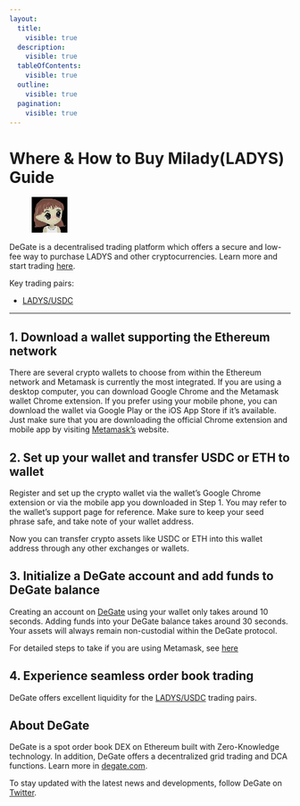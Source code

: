 ```yaml
---
layout:
  title:
    visible: true
  description:
    visible: true
  tableOfContents:
    visible: true
  outline:
    visible: true
  pagination:
    visible: true
---
```


# Where & How to Buy Milady(LADYS) Guide

<figure><img src="../.gitbook/assets/ladys_0x12970e6868f88f6557b76120662c1b3e50a646bf1717819139154.jpg" alt="LADYS" width="64"><figcaption></figcaption></figure>

DeGate is a decentralised trading platform which offers a secure and low-fee way to purchase LADYS and other cryptocurrencies. Learn more and start trading [here](https://app.degate.com/trade/USDC/0x12970e6868f88f6557b76120662c1b3e50a646bf?utm_source=howtobuy).&#x20;

Key trading pairs:

* [LADYS/USDC](https://app.degate.com/trade/USDC/0x12970e6868f88f6557b76120662c1b3e50a646bf?utm_source=howtobuy)

***

## 1. Download a wallet supporting the Ethereum network

There are several crypto wallets to choose from within the Ethereum network and Metamask is currently the most integrated. If you are using a desktop computer, you can download Google Chrome and the Metamask wallet Chrome extension. If you prefer using your mobile phone, you can download the wallet via Google Play or the iOS App Store if it’s available. Just make sure that you are downloading the official Chrome extension and mobile app by visiting [Metamask’s](https://metamask.io/) website.

## 2. Set up your wallet and transfer USDC or ETH to wallet

Register and set up the crypto wallet via the wallet’s Google Chrome extension or via the mobile app you downloaded in Step 1. You may refer to the wallet’s support page for reference. Make sure to keep your seed phrase safe, and take note of your wallet address.&#x20;

Now you can transfer crypto assets like USDC or ETH into this wallet address through any other exchanges or wallets.

## 3. Initialize a DeGate account and add funds to DeGate balance

Creating an account on [DeGate](https://app.degate.com/?utm_source=LADYS_howtobuy) using your wallet only takes around 10 seconds. Adding funds into your DeGate balance takes around 30 seconds. Your assets will always remain non-custodial within the DeGate protocol.

For detailed steps to take if you are using Metamask, see [here](https://docs.degate.com/v/product_en/main-features/wallet-connectivity/metamask)

## 4. Experience seamless order book trading

DeGate offers excellent liquidity for the [LADYS/USDC](https://app.degate.com/trade/USDC/0x12970e6868f88f6557b76120662c1b3e50a646bf?utm_source=howtobuy) trading pairs.&#x20;

## About DeGate

DeGate is a spot order book DEX on Ethereum built with Zero-Knowledge technology. In addition, DeGate offers a decentralized grid trading and DCA functions.  Learn more in [degate.com](https://degate.com/?utm_source=LADYS_howtobuy).

To stay updated with the latest news and developments, follow DeGate on [Twitter](https://twitter.com/degatedex).
